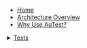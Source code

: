<!-- docs/_sidebar.md -->
- [Home](./readme.md)
- [Architecture Overview](./arch_overview.md)
- [Why Use AuTest?](./Why_AuTest.md)
<details>
  <summary><a href="./sample2.md">Tests</a></summary>

  <details>
    <summary>MOCA</summary>
    
  - [BASE_INB_0001100_COPY_TEMPLATE_RCVTRK_MOCA_V001](./tests_docs/BASE_INB_0001100_COPY_TEMPLATE_RCVTRK_MOCA_V001.md)
  - [BASE_INB_0002100_TRLR_CKIN_MOCA_V001](./tests_docs/BASE_INB_0002100_TRLR_CKIN_MOCA_V001.md)
  - [BASE_INB_0003100_IDENTIFY_MOCA_V001](./tests_docs/BASE_INB_0003100_IDENTIFY_MOCA_V001.md)
  - [BASE_INB_0004100_ALLOCATE_LOCATION_PICKUP_DEPOSIT_MOCA_V001](./tests_docs/BASE_INB_0004100_ALLOCATE_LOCATION_PICKUP_DEPOSIT_MOCA_V001.md)
  - [BASE_INB_0004A00_MHE_SMART_PUT_MOCA_V001](./tests_docs/BASE_INB_0004A00_MHE_SMART_PUT_MOCA_V001.md)
  - [BASE_INB_0009100_CLOSE_DISPATCH_RCVTRK_MOCA_V001](./tests_docs/BASE_INB_0009100_CLOSE_DISPATCH_RCVTRK_MOCA_V001.md)
  - [BASE_INV_CREATE_MOCA_V001](./tests_docs/BASE_INV_CREATE_MOCA_V001.md)
  - [BASE_INV_MOVE_MOCA_V001](./tests_docs/BASE_INV_MOVE_MOCA_V001.md)
  - [BASE_OUB_0010000_ORD_COPY_TEMPLATE_MOCA_V001](./tests_docs/BASE_OUB_0010000_ORD_COPY_TEMPLATE_MOCA_V001.md)
  - [BASE_OUB_0010A00_ORD_SUBCONTR_MOCA_V001](./tests_docs/BASE_OUB_0010A00_ORD_SUBCONTR_MOCA_V001.md)
  - [BASE_OUB_0020000_WAVE_PLAN_MOCA_V001](./tests_docs/BASE_OUB_0020000_WAVE_PLAN_MOCA_V001.md)
  - [BASE_OUB_0030000_WAVE_ALLOC_MOCA_V001](./tests_docs/BASE_OUB_0030000_WAVE_ALLOC_MOCA_V001.md)
  - [BASE_OUB_0040000_WAIT_REL_MOCA_V001](./tests_docs/BASE_OUB_0040000_WAIT_REL_MOCA_V001.md)
  - [BASE_OUB_0050000_LIST_PICK_MOCA_V001](./tests_docs/BASE_OUB_0050000_LIST_PICK_MOCA_V001.md)
  - [BASE_OUB_0050A00_MHE_SMART_PICK_MOCA_V001](./tests_docs/BASE_OUB_0050A00_MHE_SMART_PICK_MOCA_V001.md)
  - [BASE_OUB_0060000_PICK_HOP_MOCA_V001](./tests_docs/BASE_OUB_0060000_PICK_HOP_MOCA_V001.md)
  - [BASE_OUB_0070A00_VAS_SMART_PREP_MOCA_V001](./tests_docs/BASE_OUB_0070A00_VAS_SMART_PREP_MOCA_V001.md)
  - [BASE_OUB_0080A00_SMART_PALBLD_MOCA_V001](./tests_docs/BASE_OUB_0080A00_SMART_PALBLD_MOCA_V001.md)
  - [BASE_OUB_0090000_STAGE_MOCA_V001](./tests_docs/BASE_OUB_0090000_STAGE_MOCA_V001.md)
  - [BASE_OUB_0200000_TRLR_CKIN_MOCA_V001](./tests_docs/BASE_OUB_0200000_TRLR_CKIN_MOCA_V001.md)
  - [BASE_OUB_0250000_TRLR_LOAD_MOCA_V001](./tests_docs/BASE_OUB_0250000_TRLR_LOAD_MOCA_V001.md)
  - [BASE_OUB_0300000_WAIT_ORD_DISPATCH_MOCA_V001](./tests_docs/BASE_OUB_0300000_WAIT_ORD_DISPATCH_MOCA_V001.md)
  - [BASE_OUB_0301000_TRLR_CLOSE_DISPATCH_MOCA_V001](./tests_docs/BASE_OUB_0301000_TRLR_CLOSE_DISPATCH_MOCA_V001.md)
  </details>

  <details>
    <summary>WEB</summary>
   
  - [BASE_OUB_0020100_WAVE_PLAN_WEB_V001](./tests_docs/BASE_OUB_0020100_WAVE_PLAN_WEB_V001.md)
  - [BASE_OUB_0030100_WAVE_ALLOC_WEB_V001](./tests_docs/BASE_OUB_0030100_WAVE_ALLOC_WEB_V001.md) 
  - [BASE_OUB_0035100_WAVE_REL_WEB_V001](./tests_docs/BASE_OUB_0035100_WAVE_REL_WEB_V001.md)
  </details>
  
  <details>
    <summary>RF</summary>
    
  - [BASE_INV_0020100_MOVE_RF_V001](./tests_docs/BASE_INV_0020100_MOVE_RF_V001.md)
  - [BASE_OUB_0050100_LIST_PICK_RF_V001](./tests_docs/BASE_OUB_0050100_LIST_PICK_RF_V001.md)

  </details>
  
</details>


